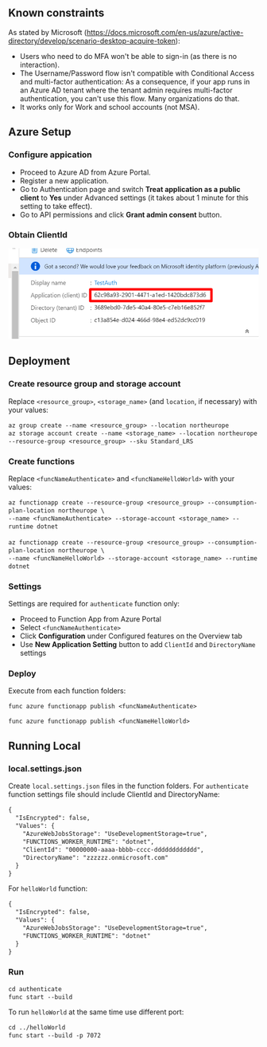 ## Known constraints

As stated by Microsoft (https://docs.microsoft.com/en-us/azure/active-directory/develop/scenario-desktop-acquire-token):

* Users who need to do MFA won't be able to sign-in (as there is no interaction).
* The Username/Password flow isn't compatible with Conditional Access and multi-factor authentication: As a consequence, if your app runs in an Azure AD tenant where the tenant admin requires multi-factor authentication, you can't use this flow. Many organizations do that.
* It works only for Work and school accounts (not MSA).

## Azure Setup

### Configure appication

* Proceed to Azure AD from Azure Portal.
* Register a new application.
* Go to Authentication page and switch **Treat application as a public client** to **Yes** under Advanced settings (it takes about 1 minute for this setting to take effect).
* Go to API permissions and click **Grant admin consent** button.

### Obtain ClientId

![ClientId](readme-img/clientid.png)

## Deployment

### Create resource group and storage account

Replace `<resource_group>`, `<storage_name>` (and `location`, if necessary) with your values: 

    az group create --name <resource_group> --location northeurope
    az storage account create --name <storage_name> --location northeurope --resource-group <resource_group> --sku Standard_LRS
    
### Create functions

Replace `<funcNameAuthenticate>` and `<funcNameHelloWorld>` with your values:

    az functionapp create --resource-group <resource_group> --consumption-plan-location northeurope \
    --name <funcNameAuthenticate> --storage-account <storage_name> --runtime dotnet

    az functionapp create --resource-group <resource_group> --consumption-plan-location northeurope \
    --name <funcNameHelloWorld> --storage-account <storage_name> --runtime dotnet

### Settings

Settings are required for `authenticate` function only:

* Proceed to Function App from Azure Portal
* Select `<funcNameAuthenticate>`
* Click **Configuration** under Configured features on the Overview tab
* Use **New Application Setting** button to add `ClientId` and `DirectoryName` settings

### Deploy

Execute from each function folders:

```
func azure functionapp publish <funcNameAuthenticate>
```

```
func azure functionapp publish <funcNameHelloWorld>
```

## Running Local

### local.settings.json

Create `local.settings.json` files in the function folders.
For `authenticate` function settings file should include ClientId and DirectoryName:

    {
      "IsEncrypted": false,
      "Values": {
        "AzureWebJobsStorage": "UseDevelopmentStorage=true",
        "FUNCTIONS_WORKER_RUNTIME": "dotnet",
        "ClientId": "00000000-aaaa-bbbb-cccc-dddddddddddd",
        "DirectoryName": "zzzzzz.onmicrosoft.com"
      }
    }
    
For `helloWorld` function:

    {
      "IsEncrypted": false,
      "Values": {
        "AzureWebJobsStorage": "UseDevelopmentStorage=true",
        "FUNCTIONS_WORKER_RUNTIME": "dotnet"
      }
    }

### Run

    cd authenticate
    func start --build

To run `helloWorld` at the same time use different port:
    
    cd ../helloWorld
    func start --build -p 7072
